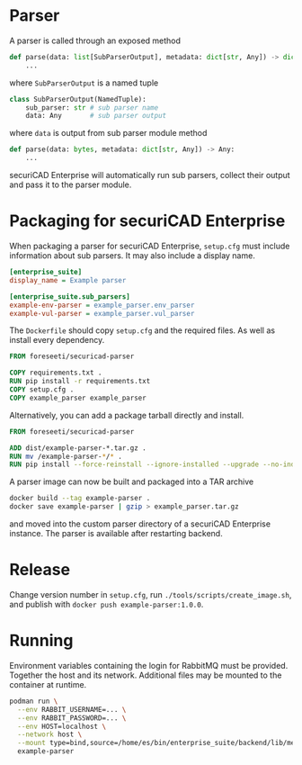 # Parser
A parser is called through an exposed method
```python
def parse(data: list[SubParserOutput], metadata: dict[str, Any]) -> dict[str, Any]):
    ...
```
where `SubParserOutput` is a named tuple
```python
class SubParserOutput(NamedTuple):
    sub_parser: str # sub parser name
    data: Any       # sub parser output
```
where `data` is output from sub parser module method
```python
def parse(data: bytes, metadata: dict[str, Any]) -> Any:
    ...
```
securiCAD Enterprise will automatically run sub parsers, collect their output and pass it to the parser module.

# Packaging for securiCAD Enterprise
When packaging a parser for securiCAD Enterprise, `setup.cfg` must include information about sub parsers. It may also include a display name.
```ini
[enterprise_suite]
display_name = Example parser

[enterprise_suite.sub_parsers]
example-env-parser = example_parser.env_parser
example-vul-parser = example_parser.vul_parser
```

The `Dockerfile` should copy `setup.cfg` and the required files. As well as install every dependency.
```dockerfile
FROM foreseeti/securicad-parser

COPY requirements.txt .
RUN pip install -r requirements.txt
COPY setup.cfg .
COPY example_parser example_parser
```
Alternatively, you can add a package tarball directly and install.
```dockerfile
FROM foreseeti/securicad-parser

ADD dist/example-parser-*.tar.gz .
RUN mv /example-parser-*/* .
RUN pip install --force-reinstall --ignore-installed --upgrade --no-index --no-deps wheels/*.whl
```

A parser image can now be built and packaged into a TAR archive
```bash
docker build --tag example-parser .
docker save example-parser | gzip > example_parser.tar.gz
```
and moved into the custom parser directory of a securiCAD Enterprise instance. The parser is available after restarting backend.

# Release
Change version number in `setup.cfg`, run `./tools/scripts/create_image.sh`, and publish with `docker push example-parser:1.0.0`.

# Running
Environment variables containing the login for RabbitMQ must be provided. Together the host and its network. Additional files may be mounted to the container at runtime.
```bash
podman run \
  --env RABBIT_USERNAME=... \
  --env RABBIT_PASSWORD=... \
  --env HOST=localhost \
  --network host \
  --mount type=bind,source=/home/es/bin/enterprise_suite/backend/lib/memorymodel.py,destination=/lib/memorymodel.py,readonly \
  example-parser
```
